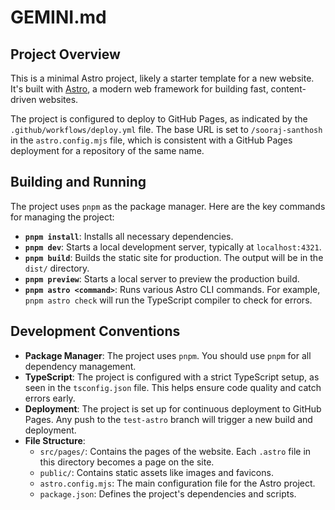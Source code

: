 # GEMINI.md

## Project Overview

This is a minimal Astro project, likely a starter template for a new website. It's built with [Astro](https://astro.build/), a modern web framework for building fast, content-driven websites.

The project is configured to deploy to GitHub Pages, as indicated by the `.github/workflows/deploy.yml` file. The base URL is set to `/sooraj-santhosh` in the `astro.config.mjs` file, which is consistent with a GitHub Pages deployment for a repository of the same name.

## Building and Running

The project uses `pnpm` as the package manager. Here are the key commands for managing the project:

*   **`pnpm install`**: Installs all necessary dependencies.
*   **`pnpm dev`**: Starts a local development server, typically at `localhost:4321`.
*   **`pnpm build`**: Builds the static site for production. The output will be in the `dist/` directory.
*   **`pnpm preview`**: Starts a local server to preview the production build.
*   **`pnpm astro <command>`**: Runs various Astro CLI commands. For example, `pnpm astro check` will run the TypeScript compiler to check for errors.

## Development Conventions

*   **Package Manager**: The project uses `pnpm`. You should use `pnpm` for all dependency management.
*   **TypeScript**: The project is configured with a strict TypeScript setup, as seen in the `tsconfig.json` file. This helps ensure code quality and catch errors early.
*   **Deployment**: The project is set up for continuous deployment to GitHub Pages. Any push to the `test-astro` branch will trigger a new build and deployment.
*   **File Structure**:
    *   `src/pages/`: Contains the pages of the website. Each `.astro` file in this directory becomes a page on the site.
    *   `public/`: Contains static assets like images and favicons.
    *   `astro.config.mjs`: The main configuration file for the Astro project.
    *   `package.json`: Defines the project's dependencies and scripts.
